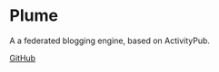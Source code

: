 # Plume

A a federated blogging engine, based on ActivityPub.

[GitHub](https://github.com/Plume-org/Plume)